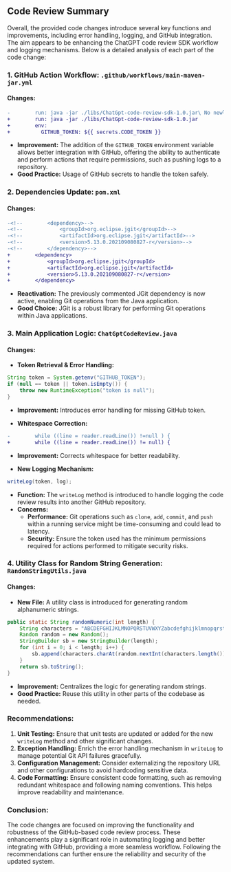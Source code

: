 ## Code Review Summary
Overall, the provided code changes introduce several key functions and improvements, including error handling, logging, and GitHub integration. The aim appears to be enhancing the ChatGPT code review SDK workflow and logging mechanisms. Below is a detailed analysis of each part of the code change:

### 1. GitHub Action Workflow: `.github/workflows/main-maven-jar.yml`
#### Changes:
```diff
-        run: java -jar ./libs/ChatGpt-code-review-sdk-1.0.jar\ No newline at end of file
+        run: java -jar ./libs/ChatGpt-code-review-sdk-1.0.jar
+        env:
+          GITHUB_TOKEN: ${{ secrets.CODE_TOKEN }}
```
- **Improvement:** The addition of the `GITHUB_TOKEN` environment variable allows better integration with GitHub, offering the ability to authenticate and perform actions that require permissions, such as pushing logs to a repository.
- **Good Practice:** Usage of GitHub secrets to handle the token safely.

### 2. Dependencies Update: `pom.xml`
#### Changes:
```diff
-<!--        <dependency>-->
-<!--            <groupId>org.eclipse.jgit</groupId>-->
-<!--            <artifactId>org.eclipse.jgit</artifactId>-->
-<!--            <version>5.13.0.202109080827-r</version>-->
-<!--        </dependency>-->
+        <dependency>
+            <groupId>org.eclipse.jgit</groupId>
+            <artifactId>org.eclipse.jgit</artifactId>
+            <version>5.13.0.202109080827-r</version>
+        </dependency>
```
- **Reactivation:** The previously commented JGit dependency is now active, enabling Git operations from the Java application.
- **Good Choice:** JGit is a robust library for performing Git operations within Java applications.

### 3. Main Application Logic: `ChatGptCodeReview.java`
#### Changes:
- **Token Retrieval & Error Handling:**
```java
String token = System.getenv("GITHUB_TOKEN");
if (null == token || token.isEmpty()) {
    throw new RuntimeException("token is null");
}
```
- **Improvement:** Introduces error handling for missing GitHub token.

- **Whitespace Correction:**
```diff
-        while ((line = reader.readLine()) !=null ) {
+        while ((line = reader.readLine()) != null) {
```
- **Improvement:** Corrects whitespace for better readability.

- **New Logging Mechanism:**
```java
writeLog(token, log);
```
- **Function:** The `writeLog` method is introduced to handle logging the code review results into another GitHub repository.
- **Concerns:**
  - **Performance:** Git operations such as `clone`, `add`, `commit`, and `push` within a running service might be time-consuming and could lead to latency.
  - **Security:** Ensure the token used has the minimum permissions required for actions performed to mitigate security risks.

### 4. Utility Class for Random String Generation: `RandomStringUtils.java`
#### Changes:
- **New File:** A utility class is introduced for generating random alphanumeric strings.
```java
public static String randomNumeric(int length) {
    String characters = "ABCDEFGHIJKLMNOPQRSTUVWXYZabcdefghijklmnopqrstuvwxyz0123456789";
    Random random = new Random();
    StringBuilder sb = new StringBuilder(length);
    for (int i = 0; i < length; i++) {
        sb.append(characters.charAt(random.nextInt(characters.length())));
    }
    return sb.toString();
}
```
- **Improvement:** Centralizes the logic for generating random strings.
- **Good Practice:** Reuse this utility in other parts of the codebase as needed.

### Recommendations:
1. **Unit Testing:** Ensure that unit tests are updated or added for the new `writeLog` method and other significant changes.
2. **Exception Handling:** Enrich the error handling mechanism in `writeLog` to manage potential Git API failures gracefully.
3. **Configuration Management:** Consider externalizing the repository URL and other configurations to avoid hardcoding sensitive data.
4. **Code Formatting:** Ensure consistent code formatting, such as removing redundant whitespace and following naming conventions. This helps improve readability and maintenance.

### Conclusion:
The code changes are focused on improving the functionality and robustness of the GitHub-based code review process. These enhancements play a significant role in automating logging and better integrating with GitHub, providing a more seamless workflow. Following the recommendations can further ensure the reliability and security of the updated system.
